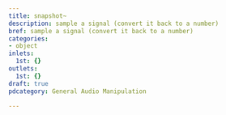 ```yaml
---
title: snapshot~
description: sample a signal (convert it back to a number)
bref: sample a signal (convert it back to a number)
categories:
- object
inlets:
  1st: {}
outlets:
  1st: {}
draft: true
pdcategory: General Audio Manipulation

---
```


